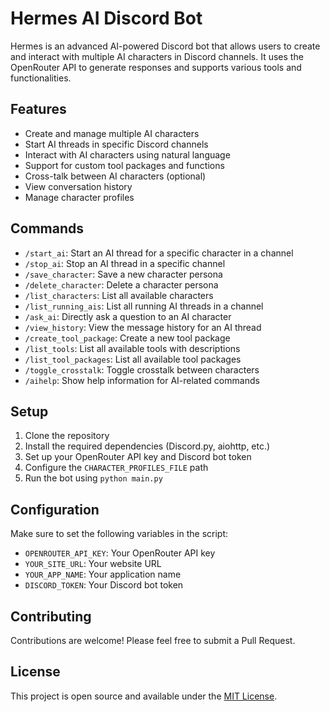 # Hermes AI Discord Bot

Hermes is an advanced AI-powered Discord bot that allows users to create and interact with multiple AI characters in Discord channels. It uses the OpenRouter API to generate responses and supports various tools and functionalities.

## Features

- Create and manage multiple AI characters
- Start AI threads in specific Discord channels
- Interact with AI characters using natural language
- Support for custom tool packages and functions
- Cross-talk between AI characters (optional)
- View conversation history
- Manage character profiles

## Commands

- `/start_ai`: Start an AI thread for a specific character in a channel
- `/stop_ai`: Stop an AI thread in a specific channel
- `/save_character`: Save a new character persona
- `/delete_character`: Delete a character persona
- `/list_characters`: List all available characters
- `/list_running_ais`: List all running AI threads in a channel
- `/ask_ai`: Directly ask a question to an AI character
- `/view_history`: View the message history for an AI thread
- `/create_tool_package`: Create a new tool package
- `/list_tools`: List all available tools with descriptions
- `/list_tool_packages`: List all available tool packages
- `/toggle_crosstalk`: Toggle crosstalk between characters
- `/aihelp`: Show help information for AI-related commands

## Setup

1. Clone the repository
2. Install the required dependencies (Discord.py, aiohttp, etc.)
3. Set up your OpenRouter API key and Discord bot token
4. Configure the `CHARACTER_PROFILES_FILE` path
5. Run the bot using `python main.py`

## Configuration

Make sure to set the following variables in the script:

- `OPENROUTER_API_KEY`: Your OpenRouter API key
- `YOUR_SITE_URL`: Your website URL
- `YOUR_APP_NAME`: Your application name
- `DISCORD_TOKEN`: Your Discord bot token

## Contributing

Contributions are welcome! Please feel free to submit a Pull Request.

## License

This project is open source and available under the [MIT License](LICENSE).
